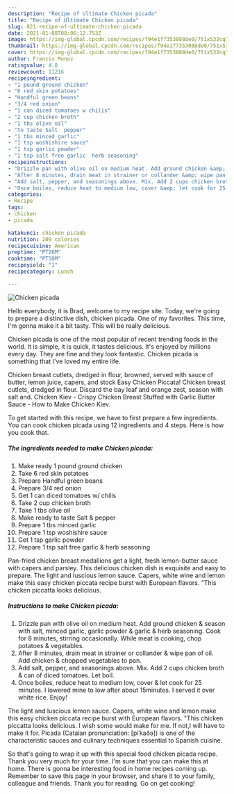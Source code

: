 ```yaml
---
description: "Recipe of Ultimate Chicken picada"
title: "Recipe of Ultimate Chicken picada"
slug: 821-recipe-of-ultimate-chicken-picada
date: 2021-01-08T08:06:12.753Z
image: https://img-global.cpcdn.com/recipes/f94e1f7353088de0/751x532cq70/chicken-picada-recipe-main-photo.jpg
thumbnail: https://img-global.cpcdn.com/recipes/f94e1f7353088de0/751x532cq70/chicken-picada-recipe-main-photo.jpg
cover: https://img-global.cpcdn.com/recipes/f94e1f7353088de0/751x532cq70/chicken-picada-recipe-main-photo.jpg
author: Francis Munoz
ratingvalue: 4.8
reviewcount: 11216
recipeingredient:
- "1 pound ground chicken"
- "6 red skin potatoes"
- "Handful green beans"
- "3/4 red onion"
- "1 can diced tomatoes w chilis"
- "2 cup chicken broth"
- "1 tbs olive oil"
- "to taste Salt  pepper"
- "1 tbs minced garlic"
- "1 tsp woshishire sauce"
- "1 tsp garlic powder"
- "1 tsp salt free garlic  herb seasoning"
recipeinstructions:
- "Drizzle pan with olive oil on medium heat. Add ground chicken &amp; season with salt, minced garlic, garlic powder &amp; garlic &amp; herb seasoning. Cook for 8 minutes, stirring occasionally. While meat is cooking, chop potatoes &amp; vegetables."
- "After 8 minutes, drain meat in strainer or collander &amp; wipe pan of oil. Add chicken &amp; chopped vegetables to pan."
- "Add salt, pepper, and seasonings above. Mix. Add 2 cups chicken broth &amp; can of diced tomatoes. Let boil."
- "Once boiles, reduce heat to medium low, cover &amp; let cook for 25 minutes. I lowered mine to low after about 15minutes. I served it over white rice. Enjoy!"
categories:
- Recipe
tags:
- chicken
- picada

katakunci: chicken picada 
nutrition: 209 calories
recipecuisine: American
preptime: "PT26M"
cooktime: "PT58M"
recipeyield: "1"
recipecategory: Lunch

---
```



![Chicken picada](https://img-global.cpcdn.com/recipes/f94e1f7353088de0/751x532cq70/chicken-picada-recipe-main-photo.jpg)

Hello everybody, it is Brad, welcome to my recipe site. Today, we're going to prepare a distinctive dish, chicken picada. One of my favorites. This time, I'm gonna make it a bit tasty. This will be really delicious.

Chicken picada is one of the most popular of recent trending foods in the world. It is simple, it is quick, it tastes delicious. It's enjoyed by millions every day. They are fine and they look fantastic. Chicken picada is something that I've loved my entire life.

Chicken breast cutlets, dredged in flour, browned, served with sauce of butter, lemon juice, capers, and stock Easy Chicken Piccata! Chicken breast cutlets, dredged in flour. Discard the bay leaf and orange zest, season with salt and. Chicken Kiev - Crispy Chicken Breast Stuffed with Garlic Butter Sauce - How to Make Chicken Kiev.


To get started with this recipe, we have to first prepare a few ingredients. You can cook chicken picada using 12 ingredients and 4 steps. Here is how you cook that.

<!--inarticleads1-->

##### The ingredients needed to make Chicken picada:

1. Make ready 1 pound ground chicken
1. Take 6 red skin potatoes
1. Prepare Handful green beans
1. Prepare 3/4 red onion
1. Get 1 can diced tomatoes w/ chilis
1. Take 2 cup chicken broth
1. Take 1 tbs olive oil
1. Make ready to taste Salt &amp; pepper
1. Prepare 1 tbs minced garlic
1. Prepare 1 tsp woshishire sauce
1. Get 1 tsp garlic powder
1. Prepare 1 tsp salt free garlic &amp; herb seasoning


Pan-fried chicken breast medallions get a light, fresh lemon-butter sauce with capers and parsley. This delicious chicken dish is exquisite and easy to prepare. The light and luscious lemon sauce. Capers, white wine and lemon make this easy chicken piccata recipe burst with European flavors. &#34;This chicken piccatta looks delicious. 

<!--inarticleads2-->

##### Instructions to make Chicken picada:

1. Drizzle pan with olive oil on medium heat. Add ground chicken &amp; season with salt, minced garlic, garlic powder &amp; garlic &amp; herb seasoning. Cook for 8 minutes, stirring occasionally. While meat is cooking, chop potatoes &amp; vegetables.
1. After 8 minutes, drain meat in strainer or collander &amp; wipe pan of oil. Add chicken &amp; chopped vegetables to pan.
1. Add salt, pepper, and seasonings above. Mix. Add 2 cups chicken broth &amp; can of diced tomatoes. Let boil.
1. Once boiles, reduce heat to medium low, cover &amp; let cook for 25 minutes. I lowered mine to low after about 15minutes. I served it over white rice. Enjoy!


The light and luscious lemon sauce. Capers, white wine and lemon make this easy chicken piccata recipe burst with European flavors. &#34;This chicken piccatta looks delicious. I wish some would make for me. If not,I will have to make it for. Picada (Catalan pronunciation: [piˈkaðə]) is one of the characteristic sauces and culinary techniques essential to Spanish cuisine. 

So that's going to wrap it up with this special food chicken picada recipe. Thank you very much for your time. I'm sure that you can make this at home. There is gonna be interesting food in home recipes coming up. Remember to save this page in your browser, and share it to your family, colleague and friends. Thank you for reading. Go on get cooking!
